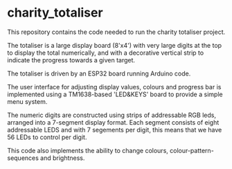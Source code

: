 # charity_totaliser

This repository contains the code needed to run the charity totaliser project. 

The totaliser is a large display board (8'x4') with very large digits at the top to display the total numerically, and with a decorative vertical strip to indicate the progress towards a given target.

The totaliser is driven by an ESP32 board running Arduino code. 

The user interface for adjusting display values, colours and progress bar is implemented using a TM1638-based 'LED&KEYS' board to provide a simple menu system.

The numeric digits are constructed using strips of addressable RGB leds, arranged into a 7-segment display format. Each segment consists of eight addressable LEDS and with 7 segements per digit, this means that we have 56 LEDs to control per digit.

This code also implements the ability to change colours, colour-pattern-sequences and brightness.


